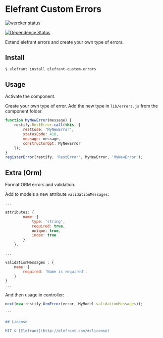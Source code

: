 # Elefrant Custom Errors

[![wercker status](https://app.wercker.com/status/ca90b21b622f2e3138b7ddac866e6323/s/master "wercker status")](https://app.wercker.com/project/bykey/ca90b21b622f2e3138b7ddac866e6323)

[![Dependency Status](https://gemnasium.com/Elefrant/elefrant-custom-errors.svg)](https://gemnasium.com/Elefrant/elefrant-custom-errors)


Extend elefrant errors and create your own type of errors.

## Install

```sh
$ elefrant install elefrant-custom-errors
```

## Usage

Activate the component.

Create your own type of error. Add the new type in `lib/errors.js` from the component folder.

```js
function MyNewError(message) {
	restify.RestError.call(this, {
		restCode: 'MyNewError',
		statusCode: 418,
		message: message,
		constructorOpt: MyNewError
	});
}
registerError(restify, 'RestError', MyNewError, 'MyNewError');
```

## Extra (Orm)

Format ORM errors and validation.

Add to models a new attribute `validationMessages`:

```js
...

attributes: {
		name: {
			type: 'string',
			required: true,
			unique: true,
			index: true
		}
	},

...

validationMessages : {
    name: {
        required: 'Name is required',
    }
}
...
```

And then usage in controller:

````js
next(new restify.OrmError(error, MyModel.validationMessages));

```

## License

MIT © [Elefrant](http://elefrant.com/#/license)
